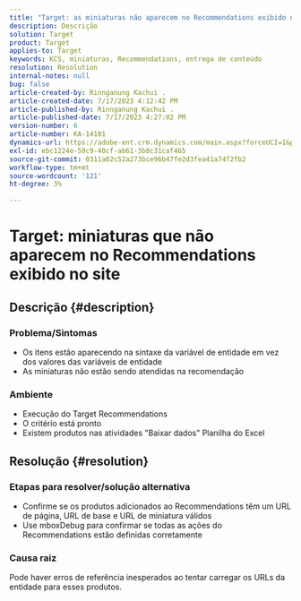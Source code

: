 ```yaml
---
title: "Target: as miniaturas não aparecem no Recommendations exibido no site"
description: Descrição
solution: Target
product: Target
applies-to: Target
keywords: KCS, miniaturas, Recommendations, entrega de conteúdo
resolution: Resolution
internal-notes: null
bug: false
article-created-by: Rinnganung Kachui .
article-created-date: 7/17/2023 4:12:42 PM
article-published-by: Rinnganung Kachui .
article-published-date: 7/17/2023 4:27:02 PM
version-number: 6
article-number: KA-14101
dynamics-url: https://adobe-ent.crm.dynamics.com/main.aspx?forceUCI=1&pagetype=entityrecord&etn=knowledgearticle&id=80efc5c0-bc24-ee11-9cbe-6045bd006268
exl-id: ebc1224e-59c9-40cf-ab61-3b8c31caf465
source-git-commit: 0311a02c52a273bce96b47fe2d3fea41a74f2fb2
workflow-type: tm+mt
source-wordcount: '121'
ht-degree: 3%

---
```


# Target: miniaturas que não aparecem no Recommendations exibido no site

## Descrição {#description}




### Problema/Sintomas



- Os itens estão aparecendo na sintaxe da variável de entidade em vez dos valores das variáveis de entidade
- As miniaturas não estão sendo atendidas na recomendação




### Ambiente



- Execução do Target Recommendations
- O critério está pronto
- Existem produtos nas atividades &quot;Baixar dados&quot; Planilha do Excel



## Resolução {#resolution}




### Etapas para resolver/solução alternativa



- Confirme se os produtos adicionados ao Recommendations têm um URL de página, URL de base e URL de miniatura válidos
- Use mboxDebug para confirmar se todas as ações do Recommendations estão definidas corretamente




### Causa raiz



Pode haver erros de referência inesperados ao tentar carregar os URLs da entidade para esses produtos.
